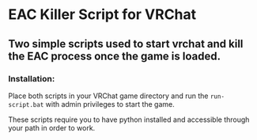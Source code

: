 # EAC Killer Script for VRChat
## Two simple scripts used to start vrchat and kill the EAC process once the game is loaded.

### Installation:
Place both scripts in your VRChat game directory and run the `run-script.bat` with admin privileges to start the game.

These scripts require you to have python installed and accessible through your path in order to work.